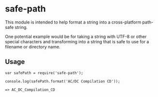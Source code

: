 # safe-path

This module is intended to help format a string into a cross-platform path-safe string. 

One potential example would be for taking a string with UTF-8 or other special characters and transforming into a string that is safe to use for a filename or directory name.
   
## Usage

    var safePath = require('safe-path');
    
    console.log(safePath.format('AC/DC Compilation CD'));
    
    => AC_DC_Compilation_CD